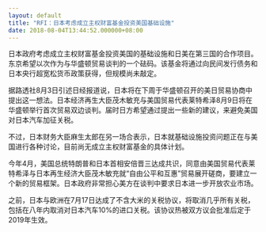 ```yaml
---
layout: default
title: "RFI：日本考虑成立主权财富基金投资美国基础设施"
date: 2018-08-04T13:44:52.000000+08:00
---
```


日本政府考虑成立主权财富基金投资美国的基础设施和日美在第三国的合作项目。东京希望以次作为与华盛顿贸易谈判的一个砝码。该基金将通过向民间发行债务和日本央行超宽松货币政策获得，但规模尚未敲定。

据路透社8月3日引述日经报道说，日本将在下周于华盛顿召开的美日贸易协商中提出这一想法。日本经济再生大臣茂木敏充与美国贸易代表莱特希泽8月9日将在华盛顿举行首次贸易双边谈判。届时日方希望通过提出一些新的建议，来避免美国对日本汽车加征关税。

不过，日本财务大臣麻生太郎在另一场合表示，日本就基础设施投资问题正在与美国进行各种讨论，目前尚无成立主权财富基金的具体计划。

今年4月，美国总统特朗普和日本首相安倍晋三达成共识，同意由美国贸易代表莱特希泽与日本再生经济大臣茂木敏充就“自由公平和互惠”贸易展开磋商，要建立一个新的贸易框架。日本政府非常担心美方在谈判中要求日本进一步开放农业市场。

之前，日本与欧洲在7月17日达成了不含大米的关税协议，将取消几乎所有关税，包括在八年内取消对日本汽车10%的进口关税。该协议热被双方议会批准后定于2019年生效。

